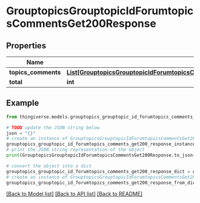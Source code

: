 # GrouptopicsGrouptopicIdForumtopicsCommentsGet200Response


## Properties

Name | Type | Description | Notes
------------ | ------------- | ------------- | -------------
**topics_comments** | [**List[GrouptopicsGrouptopicIdForumtopicsCommentsGet200ResponseTopicsCommentsInner]**](GrouptopicsGrouptopicIdForumtopicsCommentsGet200ResponseTopicsCommentsInner.md) |  | [optional] 
**total** | **int** |  | [optional] 

## Example

```python
from thingiverse.models.grouptopics_grouptopic_id_forumtopics_comments_get200_response import GrouptopicsGrouptopicIdForumtopicsCommentsGet200Response

# TODO update the JSON string below
json = "{}"
# create an instance of GrouptopicsGrouptopicIdForumtopicsCommentsGet200Response from a JSON string
grouptopics_grouptopic_id_forumtopics_comments_get200_response_instance = GrouptopicsGrouptopicIdForumtopicsCommentsGet200Response.from_json(json)
# print the JSON string representation of the object
print(GrouptopicsGrouptopicIdForumtopicsCommentsGet200Response.to_json())

# convert the object into a dict
grouptopics_grouptopic_id_forumtopics_comments_get200_response_dict = grouptopics_grouptopic_id_forumtopics_comments_get200_response_instance.to_dict()
# create an instance of GrouptopicsGrouptopicIdForumtopicsCommentsGet200Response from a dict
grouptopics_grouptopic_id_forumtopics_comments_get200_response_from_dict = GrouptopicsGrouptopicIdForumtopicsCommentsGet200Response.from_dict(grouptopics_grouptopic_id_forumtopics_comments_get200_response_dict)
```
[[Back to Model list]](../README.md#documentation-for-models) [[Back to API list]](../README.md#documentation-for-api-endpoints) [[Back to README]](../README.md)


